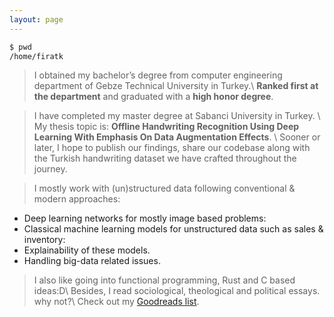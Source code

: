 ```yaml
---
layout: page
---
```


```bash
$ pwd
/home/firatk
```

> I obtained my bachelor’s degree from computer engineering department of Gebze Technical University in Turkey.\\
**Ranked first at the department** and graduated with a **high honor degree**.

> I have completed my master degree at Sabanci University in Turkey. \\
My thesis topic is: **Offline Handwriting Recognition Using Deep Learning With Emphasis On Data Augmentation Effects**. \\
Sooner or later, I hope to publish our findings, share our codebase along with the Turkish handwriting dataset we have crafted throughout the journey.

> I mostly work with (un)structured data following conventional & modern approaches:
- Deep learning networks for mostly image based problems:
- Classical machine learning models for unstructured data such as sales & inventory:
- Explainability of these models.
- Handling big-data related issues.

> I also like going into functional programming, Rust and C based ideas:D\\
Besides, I read sociological, theological and political essays. why not?\\
Check out my [Goodreads list][goodreads-list].

[goodreads-list]: https://www.goodreads.com/review/list/131104388-firat?ref=nav_mybooks

